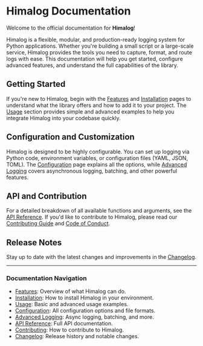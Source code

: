 
# Himalog Documentation

Welcome to the official documentation for **Himalog**!

Himalog is a flexible, modular, and production-ready logging system for Python applications. Whether you're building a small script or a large-scale service, Himalog provides the tools you need to capture, format, and route logs with ease. This documentation will help you get started, configure advanced features, and understand the full capabilities of the library.

## Getting Started

If you're new to Himalog, begin with the [Features](./features.md) and [Installation](./installation.md) pages to understand what the library offers and how to add it to your project. The [Usage](./usage.md) section provides simple and advanced examples to help you integrate Himalog into your codebase quickly.

## Configuration and Customization

Himalog is designed to be highly configurable. You can set up logging via Python code, environment variables, or configuration files (YAML, JSON, TOML). The [Configuration](./configuration.md) page explains all the options, while [Advanced Logging](./advanced.md) covers asynchronous logging, batching, and other powerful features.

## API and Contribution

For a detailed breakdown of all available functions and arguments, see the [API Reference](./api.md). If you'd like to contribute to Himalog, please read our [Contributing Guide](./contributing.md) and [Code of Conduct](../CODE_OF_CONDUCT.md).

## Release Notes

Stay up to date with the latest changes and improvements in the [Changelog](../CHANGELOG.md).

---

### Documentation Navigation

- [Features](./features.md): Overview of what Himalog can do.
- [Installation](./installation.md): How to install Himalog in your environment.
- [Usage](./usage.md): Basic and advanced usage examples.
- [Configuration](./configuration.md): All configuration options and file formats.
- [Advanced Logging](./advanced.md): Async logging, batching, and more.
- [API Reference](./api.md): Full API documentation.
- [Contributing](./contributing.md): How to contribute to Himalog.
- [Changelog](../CHANGELOG.md): Release history and notable changes.
